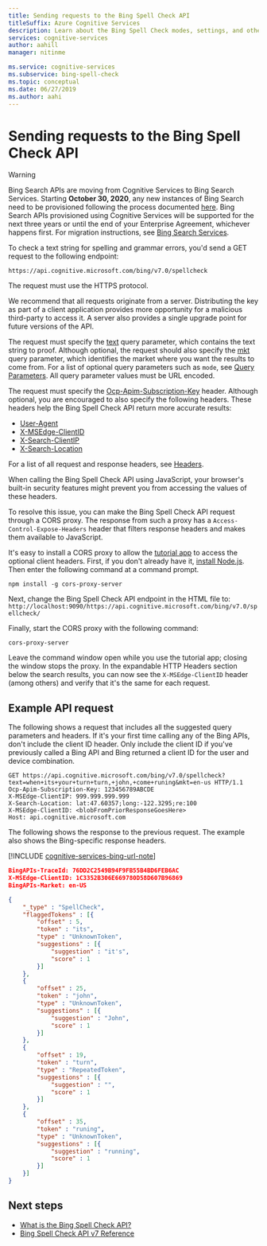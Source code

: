 ```yaml
---
title: Sending requests to the Bing Spell Check API
titleSuffix: Azure Cognitive Services
description: Learn about the Bing Spell Check modes, settings, and other information relating to the API.
services: cognitive-services
author: aahill
manager: nitinme

ms.service: cognitive-services
ms.subservice: bing-spell-check
ms.topic: conceptual
ms.date: 06/27/2019
ms.author: aahi
---
```


# Sending requests to the Bing Spell Check API

> [!WARNING]
> Bing Search APIs are moving from Cognitive Services to Bing Search Services. Starting **October 30, 2020**, any new instances of Bing Search need to be provisioned following the process documented [here](/bing/search-apis/bing-web-search/create-bing-search-service-resource).
> Bing Search APIs provisioned using Cognitive Services will be supported for the next three years or until the end of your Enterprise Agreement, whichever happens first.
> For migration instructions, see [Bing Search Services](/bing/search-apis/bing-web-search/create-bing-search-service-resource).

To check a text string for spelling and grammar errors, you'd send a GET request to the following endpoint:  

```
https://api.cognitive.microsoft.com/bing/v7.0/spellcheck
```  
  
The request must use the HTTPS protocol.

We recommend that all requests originate from a server. Distributing the key as part of a client application provides more opportunity for a malicious third-party to access it. A server also provides a single upgrade point for future versions of the API.

The request must specify the [text](/rest/api/cognitiveservices-bingsearch/bing-spell-check-api-v5-reference#text) query parameter, which contains the text string to proof. Although optional, the request should also specify the [mkt](/rest/api/cognitiveservices-bingsearch/bing-spell-check-api-v5-reference#mkt) query parameter, which identifies the market where you want the results to come from. For a list of optional query parameters such as `mode`, see [Query Parameters](/rest/api/cognitiveservices-bingsearch/bing-spell-check-api-v5-reference#query-parameters). All query parameter values must be URL encoded.  
  
The request must specify the [Ocp-Apim-Subscription-Key](/rest/api/cognitiveservices-bingsearch/bing-spell-check-api-v5-reference#subscriptionkey) header. Although optional, you are encouraged to also specify the following headers. These headers help the Bing Spell Check API return more accurate results:  
  
-   [User-Agent](/rest/api/cognitiveservices-bingsearch/bing-spell-check-api-v5-reference#useragent)  
-   [X-MSEdge-ClientID](/rest/api/cognitiveservices-bingsearch/bing-spell-check-api-v5-reference#clientid)  
-   [X-Search-ClientIP](/rest/api/cognitiveservices-bingsearch/bing-spell-check-api-v5-reference#clientip)  
-   [X-Search-Location](/rest/api/cognitiveservices-bingsearch/bing-spell-check-api-v5-reference#location)  

For a list of all request and response headers, see [Headers](/rest/api/cognitiveservices-bingsearch/bing-spell-check-api-v5-reference#headers).

When calling the Bing Spell Check API using JavaScript, your browser's built-in security features might prevent you from accessing the values of these headers.

To resolve this issue, you can make the Bing Spell Check API request through a CORS proxy. The response from such a proxy has a `Access-Control-Expose-Headers` header that filters response headers and makes them available to JavaScript.

It's easy to install a CORS proxy to allow the [tutorial app](../tutorials/spellcheck.md) to access the optional client headers. First, if you don't already have it, [install Node.js](https://nodejs.org/en/download/). Then enter the following command at a command prompt.

```console
npm install -g cors-proxy-server
```

Next, change the Bing Spell Check API endpoint in the HTML file to:\
`http://localhost:9090/https://api.cognitive.microsoft.com/bing/v7.0/spellcheck/`

Finally, start the CORS proxy with the following command:

```console
cors-proxy-server
```

Leave the command window open while you use the tutorial app; closing the window stops the proxy. In the expandable HTTP Headers section below the search results, you can now see the `X-MSEdge-ClientID` header (among others) and verify that it's the same for each request.

## Example API request

The following shows a request that includes all the suggested query parameters and headers. If it's your first time calling any of the Bing APIs, don't include the client ID header. Only include the client ID if you've previously called a Bing API and Bing returned a client ID for the user and device combination. 
  
```http
GET https://api.cognitive.microsoft.com/bing/v7.0/spellcheck?text=when+its+your+turn+turn,+john,+come+runing&mkt=en-us HTTP/1.1
Ocp-Apim-Subscription-Key: 123456789ABCDE  
X-MSEdge-ClientIP: 999.999.999.999  
X-Search-Location: lat:47.60357;long:-122.3295;re:100  
X-MSEdge-ClientID: <blobFromPriorResponseGoesHere>  
Host: api.cognitive.microsoft.com  
```

The following shows the response to the previous request. The example also shows the Bing-specific response headers.

[!INCLUDE [cognitive-services-bing-url-note](../../../../includes/cognitive-services-bing-url-note.md)]

```json
BingAPIs-TraceId: 76DD2C2549B94F9FB55B4BD6FEB6AC
X-MSEdge-ClientID: 1C3352B306E669780D58D607B96869
BingAPIs-Market: en-US

{  
    "_type" : "SpellCheck",  
    "flaggedTokens" : [{  
        "offset" : 5,  
        "token" : "its",  
        "type" : "UnknownToken",  
        "suggestions" : [{  
            "suggestion" : "it's",  
            "score" : 1  
        }]  
    },  
    {  
        "offset" : 25,  
        "token" : "john",  
        "type" : "UnknownToken",  
        "suggestions" : [{  
            "suggestion" : "John",  
            "score" : 1  
        }]  
    },  
    {  
        "offset" : 19,  
        "token" : "turn",  
        "type" : "RepeatedToken",  
        "suggestions" : [{  
            "suggestion" : "",  
            "score" : 1  
        }]  
    },  
    {  
        "offset" : 35,  
        "token" : "runing",  
        "type" : "UnknownToken",  
        "suggestions" : [{  
            "suggestion" : "running",  
            "score" : 1  
        }]  
    }]  
}  
```  

## Next steps

- [What is the Bing Spell Check API?](../overview.md)
- [Bing Spell Check API v7 Reference](/rest/api/cognitiveservices-bingsearch/bing-spell-check-api-v7-reference)